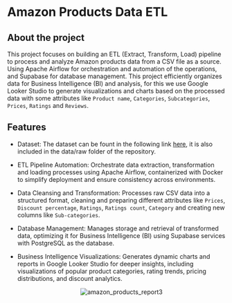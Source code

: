 <a id="readme-top"></a>
# Amazon Products Data ETL

## About the project
This project focuses on building an ETL (Extract, Transform, Load) pipeline to process and analyze Amazon products data from a CSV file as a source. Using Apache Airflow for orchestration and automation of the operations, and Supabase for database management. This project efficiently organizes data for Business Intelligence (BI) and analysis, for this we use Google Looker Studio to generate visualizations and charts based on the processed data with some attributes like `Product name`, `Categories`, `Subcategories`, `Prices`, `Ratings` and `Reviews`.

## Features
- Dataset: The dataset can be fount in the following link [here](https://www.kaggle.com/datasets/karkavelrajaj/amazon-sales-dataset), it is also included in the data/raw folder of the repository.
- ETL Pipeline Automation: Orchestrate data extraction, transformation and loading processes using Apache Airflow, containerized with Docker to simplify deployment and ensure consistency across environments.
- Data Cleansing and Transformation: Processes raw CSV data into a structured format, cleaning and preparing different attributes like `Prices`, `Discount percentage`, `Ratings`, `Ratings count`, `Category` and creating new columns like `Sub-categories`.
- Database Management: Manages storage and retrieval of transformed data, optimizing it for Business Intelligence (BI) using Supabase services with PostgreSQL as the database.
- Business Intelligence Visualizations: Generates dynamic charts and reports in Google Looker Studio for deeper insights, including visualizations of popular product categories, rating trends, pricing distributions, and discount analytics.

  <div align="center">
    <img src="images/Amazon_products_report_page-003.jpg" alt="amazon_products_report3" width="auto" height="auto"/>
  </div>
